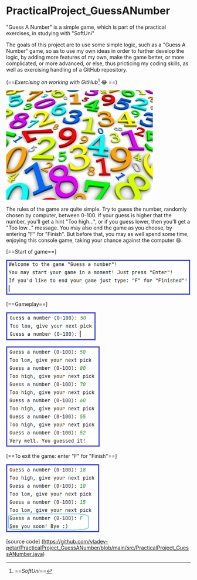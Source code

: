 # PracticalProject_GuessANumber
"Guess A Number" is a simple game, which is part of the practical exercises, in studying with "SoftUni"

The goals of this project are to use some simple logic, such as a "Guess A Number" game, so as to use my own ideas in order to further develop the logic, by adding more features of my own, make the game better, or more complicated, or more advanced, or else, thus pricticing my coding skills, as well as exercising handling of a GitHub repository.

(==*Exercising on working with GitHub*[^1] :joy: ==)

![number-guessing-java-game.jpg](https://github.com/vladev-petar/PracticalProject_GuessANumber/blob/main/number-guessing-java-game.jpg)

The rules of the game are quite simple. Try to guess the number, randomly chosen by computer, between 0-100. If your guess is higher that the number, you'll get a hint "Too high...", or if you guess lower, then you'll get a "Too low..." message. You may also end the game as you choose, by entering "F" for "Finish". But before that, you may as well spend some time, enjoying this console game, taking your chance against the computer 😄. 

[==Start of game==] 

![Start of game.png](https://github.com/vladev-petar/PracticalProject_GuessANumber/blob/main/Start%20of%20game.png)

[==Gameplay==] 

![Game.png](https://github.com/vladev-petar/PracticalProject_GuessANumber/blob/main/Game.png) 

![Game (1).png](https://github.com/vladev-petar/PracticalProject_GuessANumber/blob/main/Game%20(1).png) 

[==To exit the game: enter "F" for "Finish"==] 

![Game (2).png](https://github.com/vladev-petar/PracticalProject_GuessANumber/blob/main/Game%20(2).png)


[source code] (https://github.com/vladev-petar/PracticalProject_GuessANumber/blob/main/src/PracticalProject_GuessANumber.java)

[^1]:==*SoftUni*==
